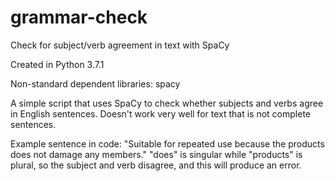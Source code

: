 # grammar-check
Check for subject/verb agreement in text with SpaCy

Created in Python 3.7.1

Non-standard dependent libraries: spacy

A simple script that uses SpaCy to check whether subjects and verbs agree in English sentences.
Doesn't work very well for text that is not complete sentences.

Example sentence in code:
"Suitable for repeated use because the products does not damage any members."
"does" is singular while "products" is plural, so the subject and verb disagree, and this will produce an error.
